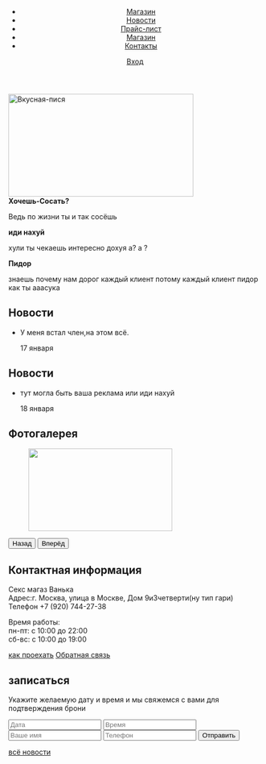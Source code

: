 <html lang="ru">
<head>
  <meta charset="utf-8">
  <title>Дилдо пхоне</title>
</head>
<body>
  <header class="mainheader">
  <div class="container">
  <nav class="main-navigation">
  <ul>
    <li>
    <a href="">Магазин</a>
    </li>
    <li>
    <a href="#">Новости</a>
    </li>
    <li>
    <a href="img=541413.jph">Прайс-лист</a>
    </li>
    <li>
    <a href="https://www.mysextoys.ru">Магазин</a>
    </li>
    <li>
    <a href="https://www.youtube.com/watch?v=kW5TY60dOIs">Контакты</a>
    </li>
    </ul>
  </nav>
  <div class="user-block">
  <a class="login" href="#">Вход</a>
  </div>
  </div>
  </header>
  <main class="container">
  <div class="index-logo">
      <img src="img/index-logo.png" width="368" height="204" alt="Вкусная-пися">
     </div>
     <section class="features">
     <div class="features-item">
     <b class="features-name">Хочешь-Сосать?</b>
     <p>Ведь по жизни ты и так сосёшь </p>
     </div>
     <div class="features-item">
     <b class="features-name">иди нахуй</b>
     <p>хули ты чекаешь интересно дохуя а? а ? </p>
     </div>
     <div class="features-item">
     <b class="features-name">Пидор</b>
     <p> знаешь почему нам дорог каждый клиент потому каждый клиент пидор как ты ааасука</p>
     </div>
     </section>
    <div class="index-content">
    <div class="index-content-left">
    <h2 class="index-content-title">Новости</h2>
    <ul class="news-preview">
    <li>
    <p> У меня встал член,на этом всё.</p>
    <time datetime="2017-04-17">17 января</time>
    </li>
    </ul>
    </div>
    <div class="index-content-left">
    <h2 class="index-content-title">Новости</h2>
    <ul class="news-preview">
      <li>
      <p>тут могла быть ваша реклама или иди нахуй</p>
      <time datetime="2017-18-04">18 января</time>
      </li>
      </ul>
      <div class="index-content-right">
      <h2 class="index-content-title">Фотогалерея</h2>
      <div class="gallery">
        <figure class="gallery-content">
          <img src="img/photo-1.jpg" width="286" height="164" alt="">
        </figure>
        <button class="btn gallery-prev">Назад</button>
        <button class="btn gallery-next">Вперёд</button>
    </div>
    <div class="index-content">
    <div class="index-content-left">
      <h2 class="index-content-title">Контактная информация</h2>
      <p>
        Секс магаз Ванька<br>
        Адрес:г. Москва, улица в Москве, Дом 9и3четверти(ну тип гари)<br>
        Телефон +7 (920) 744-27-38
      </p>
      <p>Время работы:<br>
      пн-пт: с 10:00 до 22:00<br>
      сб-вс: с 10:00 до 19:00
    </p>
    <a class href="https://yandex.ru/maps/20649/kireevsk/?mode=search&ol=geo&ouri=ymapsbm1%3A%2F%2Fgeo%3Fll%3D37.926442%2C53.92249%26spn%3D0.001%252C0.001%26text%3D%25D0%25A0%25D0%25BE%25D1%2581%25D1%2581%25D0%25B8%25D1%258F%252C%2B%25D0%25A2%25D1%2583%25D0%25BB%25D1%258C%25D1%2581%25D0%25BA%25D0%25B0%25D1%258F%2B%25D0%25BE%25D0%25B1%25D0%25BB%25D0%25B0%25D1%2581%25D1%2582%25D1%258C%252C%2B%25D0%259A%25D0%25B8%25D1%2580%25D0%25B5%25D0%25B5%25D0%25B2%25D1%2581%25D0%25BA%252C%2B%25D1%2583%25D0%25BB%25D0%25B8%25D1%2586%25D0%25B0%2B%25D0%25A7%25D0%25B5%25D1%2585%25D0%25BE%25D0%25B2%25D0%25B0%252C%2B3%2B&ll=37.925957%2C53.922852&z=17">как проехать</a>
    <a class href="https://vk.com/write137727456">Обратная связь</a>
    </div>
    </div>
  <div class="index-content-right">
    <h2 class="index-content-title">записаться</h2>
    <p> Укажите желаемую дату и время и мы свяжемся с вами для подтверждения брони</p>
    <form class="appointment-form" action="https://www.yandex.ru/" method="post">
      <input type="text" name="date" value="" placeholder="Дата">
      <input type="text" name="time" value="" placeholder="Время">
      <input type="text" name="name" value="" placeholder="Ваше имя">
      <input type="tel" name="phone" value="" placeholder="Телефон">
      <button class="btn" type="submit">Отправить</button>
    </form>
  </div>
      <a class="btn" href="https://beeg.com/">всё новости</a>
